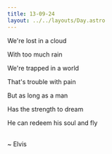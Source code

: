 ```yaml
---
title: 13-09-24
layout: ../../layouts/Day.astro
---
```


We're lost in a cloud

With too much rain

We're trapped in a world

That's trouble with pain

But as long as a man

Has the strength to dream

He can redeem his soul and fly

<br />
~ Elvis
